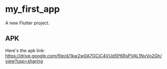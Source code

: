 # my_first_app

A new Flutter project.

## APK 

Here's the apk link: https://drive.google.com/file/d/1kw2w0A7GCjC4VUd5P6RsPVAL1NvVo2Gh/view?usp=sharing
